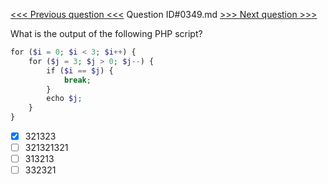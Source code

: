 [<<< Previous question <<<](0348.md)  Question ID#0349.md  [>>> Next question >>>](0350.md) 

What is the output of the following PHP script?

```php
for ($i = 0; $i < 3; $i++) {
    for ($j = 3; $j > 0; $j--) {
        if ($i == $j) {
            break;
        }
        echo $j;
    }
}
```

- [x] 321323
- [ ] 321321321
- [ ] 313213
- [ ] 332321
